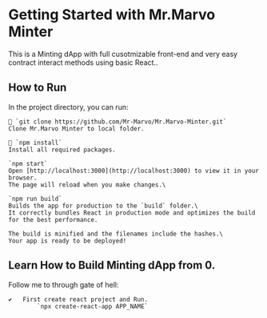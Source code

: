 # Getting Started with Mr.Marvo Minter

This is a Minting dApp with full cusotmizable front-end and very easy contract interact methods using basic React..

## How to Run

In the project directory, you can run:

    📌 `git clone https://github.com/Mr-Marvo/Mr.Marvo-Minter.git`
    Clone Mr.Marvo Minter to local folder.

    🚩 `npm install`
    Install all required packages.

    `npm start`
    Open [http://localhost:3000](http://localhost:3000) to view it in your browser.
    The page will reload when you make changes.\

    `npm run build`
    Builds the app for production to the `build` folder.\
    It correctly bundles React in production mode and optimizes the build for the best performance.

    The build is minified and the filenames include the hashes.\
    Your app is ready to be deployed!

## Learn How to Build Minting dApp from 0.

Follow me to through gate of hell:

    ✔   First create react project and Run.
            `npx create-react-app APP_NAME`
    
